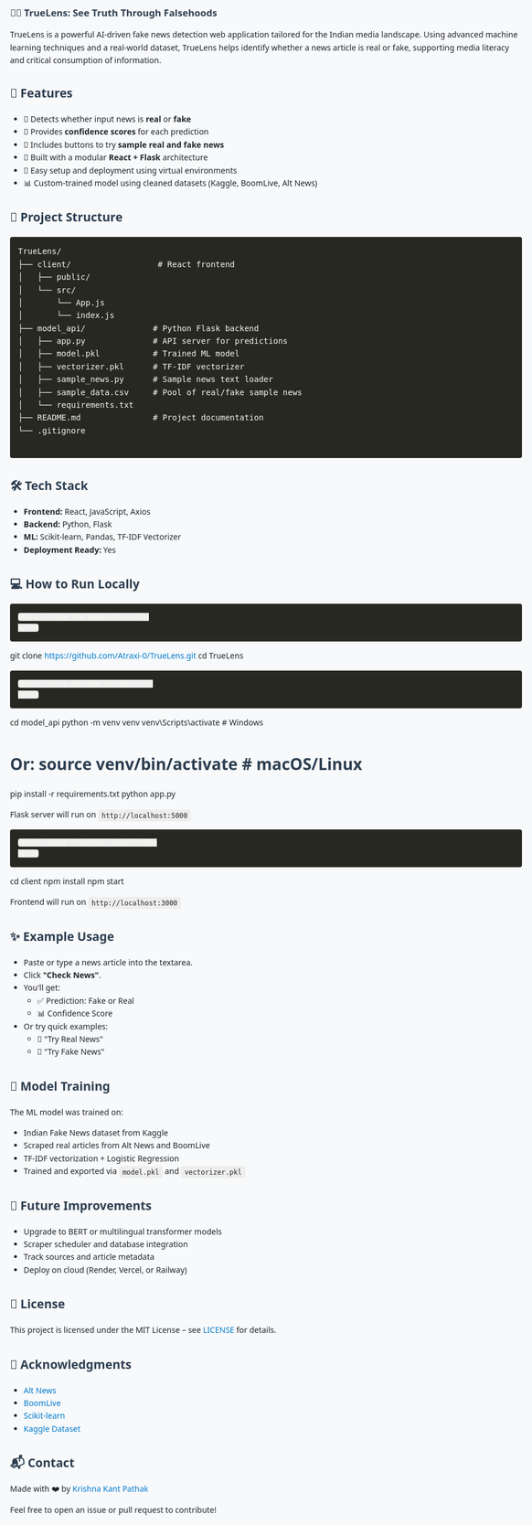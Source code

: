 <!DOCTYPE html>
<html lang="en">
<head>
  <meta charset="UTF-8" />
  <meta name="viewport" content="width=device-width, initial-scale=1.0"/>
  <title>TrueLens - Project README</title>
  <style>
    body {
      font-family: 'Segoe UI', Tahoma, Geneva, Verdana, sans-serif;
      max-width: 900px;
      margin: auto;
      padding: 2rem;
      background-color: #f8f9fa;
      color: #212529;
      line-height: 1.6;
    }
    h1, h2, h3 {
      color: #2c3e50;
    }
    code, pre {
      background-color: #eee;
      padding: 0.3em 0.5em;
      border-radius: 4px;
      font-family: Consolas, monospace;
    }
    pre {
      overflow-x: auto;
      padding: 1em;
      background: #272822;
      color: #f8f8f2;
    }
    .emoji {
      font-size: 1.2em;
    }
    ul {
      margin-top: 0;
    }
    a {
      color: #007acc;
      text-decoration: none;
    }
    a:hover {
      text-decoration: underline;
    }
    .section {
      margin-bottom: 2rem;
    }
  </style>
</head>
<body>
  <h1 class="emoji">🕵️‍♂️ TrueLens: See Truth Through Falsehoods</h1>

  <p>
    TrueLens is a powerful AI-driven fake news detection web application tailored for the Indian media landscape. Using advanced machine learning techniques and a real-world dataset, TrueLens helps identify whether a news article is real or fake, supporting media literacy and critical consumption of information.
  </p>

  <div class="section">
    <h2>🚀 Features</h2>
    <ul>
      <li>📰 Detects whether input news is <strong>real</strong> or <strong>fake</strong></li>
      <li>🎯 Provides <strong>confidence scores</strong> for each prediction</li>
      <li>🔁 Includes buttons to try <strong>sample real and fake news</strong></li>
      <li>🔎 Built with a modular <strong>React + Flask</strong> architecture</li>
      <li>📁 Easy setup and deployment using virtual environments</li>
      <li>📊 Custom-trained model using cleaned datasets (Kaggle, BoomLive, Alt News)</li>
    </ul>
  </div>

  <div class="section">
    <h2>📂 Project Structure</h2>
    <pre>
TrueLens/
├── client/                  # React frontend
│   ├── public/
│   └── src/
│       └── App.js
│       └── index.js
├── model_api/              # Python Flask backend
│   ├── app.py              # API server for predictions
│   ├── model.pkl           # Trained ML model
│   ├── vectorizer.pkl      # TF-IDF vectorizer
│   ├── sample_news.py      # Sample news text loader
│   ├── sample_data.csv     # Pool of real/fake sample news
│   └── requirements.txt
├── README.md               # Project documentation
└── .gitignore
    </pre>
  </div>

  <div class="section">
    <h2>🛠️ Tech Stack</h2>
    <ul>
      <li><strong>Frontend:</strong> React, JavaScript, Axios</li>
      <li><strong>Backend:</strong> Python, Flask</li>
      <li><strong>ML:</strong> Scikit-learn, Pandas, TF-IDF Vectorizer</li>
      <li><strong>Deployment Ready:</strong> Yes</li>
    </ul>
  </div>

  <div class="section">
    <h2>💻 How to Run Locally</h2>

    <h3>1. Clone the Repository</h3>
    <pre>
git clone https://github.com/Atraxi-0/TrueLens.git
cd TrueLens
    </pre>

    <h3>2. Setup Backend (Flask)</h3>
    <pre>
cd model_api
python -m venv venv
venv\Scripts\activate          # Windows
# Or: source venv/bin/activate # macOS/Linux

pip install -r requirements.txt
python app.py
    </pre>
    <p>Flask server will run on <code>http://localhost:5000</code></p>

    <h3>3. Setup Frontend (React)</h3>
    <pre>
cd client
npm install
npm start
    </pre>
    <p>Frontend will run on <code>http://localhost:3000</code></p>
  </div>

  <div class="section">
    <h2>✨ Example Usage</h2>
    <ul>
      <li>Paste or type a news article into the textarea.</li>
      <li>Click <strong>"Check News"</strong>.</li>
      <li>You'll get:
        <ul>
          <li>✅ Prediction: Fake or Real</li>
          <li>📊 Confidence Score</li>
        </ul>
      </li>
      <li>Or try quick examples:
        <ul>
          <li>🔘 "Try Real News"</li>
          <li>🔘 "Try Fake News"</li>
        </ul>
      </li>
    </ul>
  </div>

  <div class="section">
    <h2>🧠 Model Training</h2>
    <p>The ML model was trained on:</p>
    <ul>
      <li>Indian Fake News dataset from Kaggle</li>
      <li>Scraped real articles from Alt News and BoomLive</li>
      <li>TF-IDF vectorization + Logistic Regression</li>
      <li>Trained and exported via <code>model.pkl</code> and <code>vectorizer.pkl</code></li>
    </ul>
  </div>

  <div class="section">
    <h2>📌 Future Improvements</h2>
    <ul>
      <li>Upgrade to BERT or multilingual transformer models</li>
      <li>Scraper scheduler and database integration</li>
      <li>Track sources and article metadata</li>
      <li>Deploy on cloud (Render, Vercel, or Railway)</li>
    </ul>
  </div>

  <div class="section">
    <h2>📄 License</h2>
    <p>This project is licensed under the MIT License – see <a href="#">LICENSE</a> for details.</p>
  </div>

  <div class="section">
    <h2>🤝 Acknowledgments</h2>
    <ul>
      <li><a href="https://www.altnews.in/">Alt News</a></li>
      <li><a href="https://www.boomlive.in/">BoomLive</a></li>
      <li><a href="https://scikit-learn.org/">Scikit-learn</a></li>
      <li><a href="https://www.kaggle.com/">Kaggle Dataset</a></li>
    </ul>
  </div>

  <div class="section">
    <h2>📬 Contact</h2>
    <p>Made with ❤️ by <a href="https://github.com/Atraxi-0" target="_blank">Krishna Kant Pathak</a></p>
    <p>Feel free to open an issue or pull request to contribute!</p>
  </div>
</body>
</html>

